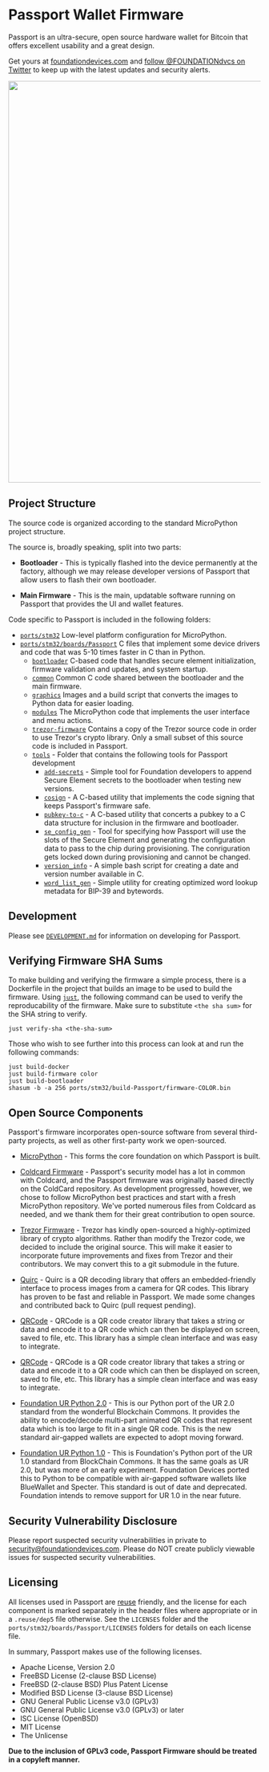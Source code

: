 <!--
SPDX-FileCopyrightText: 2021 Foundation Devices, Inc. <hello@foundationdevices.com>

SPDX-License-Identifier: GPL-3.0-or-later
-->

# Passport Wallet Firmware

Passport is an ultra-secure, open source hardware wallet for Bitcoin that offers excellent usability and a great design.

Get yours at [foundationdevices.com](https://foundationdevices.com) and [follow @FOUNDATIONdvcs on Twitter](https://twitter.com/FOUNDATIONdvcs) to keep up with the latest updates and security alerts.

<img src="https://user-images.githubusercontent.com/62639971/100824536-2ed61a00-340b-11eb-9283-46174164bc84.jpg" width="800"/>

## Project Structure

The source code is organized according to the standard MicroPython project structure.

The source is, broadly speaking, split into two parts:

-   **Bootloader** - This is typically flashed into the device permanently at the factory, although we may release developer versions of Passport that allow users to flash their own bootloader.

-   **Main Firmware** - This is the main, updatable software running on Passport that provides the UI and wallet features.

Code specific to Passport is included in the following folders:

-   [`ports/stm32`](ports/stm32) Low-level platform configuration for MicroPython.
-   [`ports/stm32/boards/Passport`](ports/stm32/boards/Passport) C files that implement some device drivers and code that was 5-10 times faster in C than in Python.
    -   [`bootloader`](ports/stm32/boards/Passport/bootloader) C-based code that handles secure element initialization, firmware validation and updates, and system startup.
    -   [`common`](ports/stm32/boards/Passport/common) Common C code shared between the bootloader and the main firmware.
    -   [`graphics`](ports/stm32/boards/Passport/graphics) Images and a build script that converts the images to Python data for easier loading.
    -   [`modules`](ports/stm32/boards/Passport/modules) The MicroPython code that implements the user interface and menu actions.
    -   [`trezor-firmware`](extmod/trezor-firmware) Contains a copy of the Trezor source code in order to use Trezor's crypto library. Only a small subset of this source code is included in Passport.
    -   [`tools`](ports/stm32/boards/Passport/tools) - Folder that contains the following tools for Passport development
        -   [`add-secrets`](ports/stm32/boards/Passport/tools/add-secrets) - Simple tool for Foundation developers to append Secure Element secrets to the bootloader when testing new versions.
        -   [`cosign`](ports/stm32/boards/Passport/tools/cosign) - A C-based utility that implements the code signing that keeps Passport's firmware safe.
        -   [`pubkey-to-c`](ports/stm32/boards/Passport/tools/pubkey-to-c) - A C-based utility that concerts a pubkey to a C data structure for inclusion in the firmware and bootloader.
        -   [`se_config_gen`](ports/stm32/boards/Passport/tools/se_config_gen) - Tool for specifying how Passport will use the slots of the Secure Element and generating the configuration data to pass to the chip during provisioning.  The conriguration gets locked down during provisioning and cannot be changed.
        -   [`version_info`](ports/stm32/boards/Passport/tools/version_info) - A simple bash script for creating a date and version number available in C.
        -   [`word_list_gen`](ports/stm32/boards/Passport/tools/word_list_gen) - Simple utility for creating optimized word lookup metadata for BIP-39 and bytewords.
 
## Development

Please see [`DEVELOPMENT.md`](DEVELOPMENT.md) for information on developing for Passport.

## Verifying Firmware SHA Sums

To make building and verifying the firmware a simple process, there is a Dockerfile in the project that builds an image to be used to build the firmware. Using [`just`](https://github.com/casey/just), the following command can be used to verify the reproducability of the firmware. Make sure to substitute `<the sha sum>` for the SHA string to verify.

```shell
just verify-sha <the-sha-sum>
```
Those who wish to see further into this process can look at and run the following commands:

    just build-docker
    just build-firmware color
    just build-bootloader
    shasum -b -a 256 ports/stm32/build-Passport/firmware-COLOR.bin


## Open Source Components

Passport's firmware incorporates open-source software from several third-party projects, as well as other first-party work we open-sourced.

-   [MicroPython](https://github.com/micropython/micropython) - This forms the core foundation on which Passport is built.

-   [Coldcard Firmware](https://github.com/Coldcard/firmware) - Passport's security model has a lot in common with Coldcard, and the Passport firmware was originally based directly on the ColdCard repository. As development progressed, however, we chose to follow MicroPython best practices and start with a fresh MicroPython repository. We've ported numerous files from Coldcard as needed, and we thank them for their great contribution to open source.

-   [Trezor Firmware](https://github.com/trezor/trezor-firmware) - Trezor has kindly open-sourced a highly-optimized library of crypto algorithms. Rather than modify the Trezor code, we decided to include the original source. This will make it easier to incorporate future improvements and fixes from Trezor and their contributors. We may convert this to a git submodule in the future.

-   [Quirc](https://github.com/dlbeer/quirc) - Quirc is a QR decoding library that offers an embedded-friendly interface to process images from a camera for QR codes. This library has proven to be fast and reliable in Passport. We made some changes and contributed back to Quirc (pull request pending).

-   [QRCode](https://github.com/ricmoo/QRCode) - QRCode is a QR code creator library that takes a string or data and encode it to a QR code which can then be displayed on screen, saved to file, etc. This library has a simple clean interface and was easy to integrate.

-   [QRCode](https://github.com/ricmoo/QRCode) - QRCode is a QR code creator library that takes a string or data and encode it to a QR code which can then be displayed on screen, saved to file, etc. This library has a simple clean interface and was easy to integrate.

-   [Foundation UR Python 2.0](https://github.com/Foundation-Devices/foundation-ur-py) - This is our Python port of the UR 2.0 standard from the wonderful Blockchain Commons. It provides the ability to encode/decode multi-part animated QR codes that represent data which is too large to fit in a single QR code. This is the new standard air-gapped wallets are expected to adopt moving forward.

-   [Foundation UR Python 1.0](https://github.com/Foundation-Devices/foundation-ur-py) - This is Foundation's Python port of the UR 1.0 standard from BlockChain Commons. It has the same goals as UR 2.0, but was more of an early experiment. Foundation Devices ported this to Python to be compatible with air-gapped software wallets like BlueWallet and Specter.  This standard is out of date and deprecated.  Foundation intends to remove support for UR 1.0 in the near future.

## Security Vulnerability Disclosure
Please report suspected security vulnerabilities in private to security@foundationdevices.com. Please do NOT create publicly viewable issues for suspected security vulnerabilities.

## Licensing

All licenses used in Passport are [reuse](https://reuse.software/) friendly, and the license for each component is marked separately in the header files where appropriate or in a `.reuse/dep5` file otherwise. See the `LICENSES` folder and the
`ports/stm32/boards/Passport/LICENSES` folders for details on each license file.

In summary, Passport makes use of the following licenses.

- Apache License, Version 2.0
- FreeBSD License (2-clause BSD License)
- FreeBSD (2-clause BSD) Plus Patent License
- Modified BSD License (3-clause BSD License)
- GNU General Public License v3.0 (GPLv3)
- GNU General Public License v3.0 (GPLv3) or later
- ISC License (OpenBSD)
- MIT License
- The Unlicense

**Due to the inclusion of GPLv3 code, Passport Firmware should be treated in a copyleft manner.**
